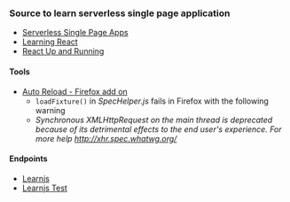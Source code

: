 ### Source to learn serverless single page application

* [Serverless Single Page Apps](https://github.com/benrady/learnjs)
* [Learning React](https://www.kirupa.com/react/)
* [React Up and Running](https://github.com/stoyan/reactbook)


#### Tools

* [Auto Reload - Firefox add on](https://addons.mozilla.org/en-US/firefox/addon/auto-reload/)
    + `loadFixture()` in *SpecHelper.js* fails in Firefox with the following warning
    + *Synchronous XMLHttpRequest on the main thread is deprecated because of its detrimental effects to the end user's experience. For more help http://xhr.spec.whatwg.org/*

#### Endpoints

* [Learnjs](http://learnjs.jaehyeon.kim.s3-website-us-east-1.amazonaws.com)
* [Learnjs Test](http://learnjs.jaehyeon.kim.s3-website-us-east-1.amazonaws.com/tests/index.html)